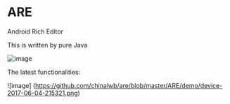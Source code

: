 # ARE
Android Rich Editor


This is written by pure Java


 ![image](https://github.com/chinalwb/are/blob/master/ARE/demo/demo.gif)

The latest functionalities:

![image] (https://github.com/chinalwb/are/blob/master/ARE/demo/device-2017-06-04-215321.png)
